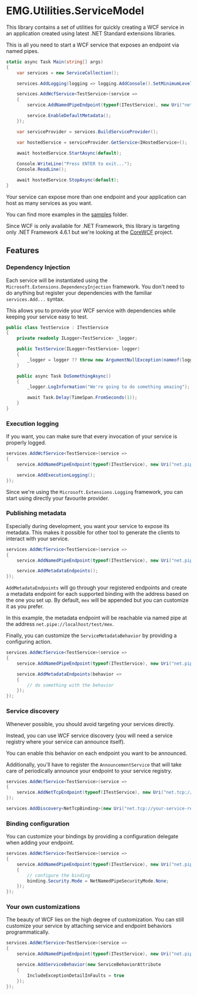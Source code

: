 # EMG.Utilities.ServiceModel

This library contains a set of utilities for quickly creating a WCF service in an application created using latest .NET Standard extensions libraries.

This is all you need to start a WCF service that exposes an endpoint via named pipes.

```csharp
static async Task Main(string[] args)
{
    var services = new ServiceCollection();

    services.AddLogging(logging => logging.AddConsole().SetMinimumLevel(LogLevel.Trace));

    services.AddWcfService<TestService>(service =>
    {
        service.AddNamedPipeEndpoint(typeof(ITestService), new Uri("net.pipe://localhost/test"));

        service.EnableDefaultMetadata();
    });

    var serviceProvider = services.BuildServiceProvider();

    var hostedService = serviceProvider.GetService<IHostedService>();

    await hostedService.StartAsync(default);
    
    Console.WriteLine("Press ENTER to exit...");
    Console.ReadLine();

    await hostedService.StopAsync(default);
}
```

Your service can expose more than one endpoint and your application can host as many services as you want.

You can find more examples in the [samples](../../../samples/ServiceModel/) folder.

Since WCF is only available for .NET Framework, this library is targeting only .NET Framework 4.6.1 but we're looking at the [CoreWCF](https://github.com/corewcf/corewcf/) project.

## Features

### Dependency Injection
Each service will be instantiated using the `Microsoft.Extensions.DependencyInjection` framework. You don't need to do anything but register your dependencies with the familiar `services.Add...` syntax.

This allows you to provide your WCF service with dependencies while keeping your service easy to test.

```csharp
public class TestService : ITestService
{
    private readonly ILogger<TestService> _logger;

    public TestService(ILogger<TestService> logger)
    {
        _logger = logger ?? throw new ArgumentNullException(nameof(logger));
    }

    public async Task DoSomethingAsync()
    {
        _logger.LogInformation("We're going to do something amazing");

        await Task.Delay(TimeSpan.FromSeconds(1));
    }
}
```

### Execution logging
If you want, you can make sure that every invocation of your service is properly logged.

```csharp
services.AddWcfService<TestService>(service =>
{
    service.AddNamedPipeEndpoint(typeof(ITestService), new Uri("net.pipe://localhost/test"));

    service.AddExecutionLogging();
});
```

Since we're using the `Microsoft.Extensions.Logging` framework, you can start using directly your favourite provider.

### Publishing metadata
Especially during development, you want your service to expose its metadata. This makes it possible for other tool to generate the clients to interact with your service.

```csharp
services.AddWcfService<TestService>(service =>
{
    service.AddNamedPipeEndpoint(typeof(ITestService), new Uri("net.pipe://localhost/test"));

    service.AddMetadataEndpoints();
});
```

`AddMetadataEndpoints` will go through your registered endpoints and create a metadata endpoint for each supported binding with the address based on the one you set up. By default, `mex` will be appended but you can customize it as you prefer.

In this example, the metadata endpoint will be reachable via named pipe at the address `net.pipe://localhost/test/mex`.

Finally, you can customize the `ServiceMetadataBehavior` by providing a configuring action.

```csharp
services.AddWcfService<TestService>(service =>
{
    service.AddNamedPipeEndpoint(typeof(ITestService), new Uri("net.pipe://localhost/test"));

    service.AddMetadataEndpoints(behavior =>
    {
        // do something with the behavior
    });
});
```

### Service discovery
Whenever possible, you should avoid targeting your services directly. 

Instead, you can use WCF service discovery (you will need a service registry where your service can announce itself).

You can enable this behavior on each endpoint you want to be announced.

Additionally, you'll have to register the `AnnouncementService` that will take care of periodically announce your endpoint to your service registry.

```csharp
services.AddWcfService<TestService>(service =>
{
    service.AddNetTcpEndpoint(typeof(ITestService), new Uri("net.tcp://localhost:10000/test")).Discoverable();
});

services.AddDiscovery<NetTcpBinding>(new Uri("net.tcp://your-service-registry:12345"), TimeSpan.FromSeconds(10));
```

### Binding configuration
You can customize your bindings by providing a configuration delegate when adding your endpoint.

```csharp
services.AddWcfService<TestService>(service =>
{
    service.AddNamedPipeEndpoint(typeof(ITestService), new Uri("net.pipe://localhost/test"), binding =>
    {
        // configure the binding
        binding.Security.Mode = NetNamedPipeSecurityMode.None;
    });
});
```

### Your own customizations
The beauty of WCF lies on the high degree of customization. You can still customize your service by attaching service and endpoint behaviors programmatically.

```csharp
services.AddWcfService<TestService>(service =>
{
    service.AddNamedPipeEndpoint(typeof(ITestService), new Uri("net.pipe://localhost/test")).AddBehavior(new AnnounceableBehavior());

    service.AddServiceBehavior(new ServiceBehaviorAttribute
    {
        IncludeExceptionDetailInFaults = true
    });
});
```